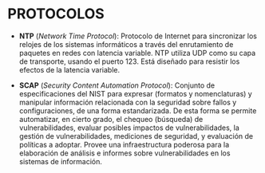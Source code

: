 # PROTOCOLOS

- **NTP** (_Network Time Protocol_): Protocolo de Internet para sincronizar los relojes de los sistemas informáticos a través del enrutamiento de paquetes en redes con latencia variable. NTP utiliza UDP como su capa de transporte, usando el puerto 123. Está diseñado para resistir los efectos de la latencia variable.

- **SCAP** (_Security Content Automation Protocol_): Conjunto de especificaciones del NIST para expresar (formatos y nomenclaturas) y manipular información relacionada con la seguridad sobre fallos y configuraciones, de una forma estandarizada. De esta forma se permite automatizar, en cierto grado, el chequeo (búsqueda) de vulnerabilidades, evaluar posibles impactos de vulnerabilidades, la gestión de vulnerabilidades, mediciones de seguridad, y evaluación de políticas a adoptar. Provee una infraestructura poderosa para la elaboración de análisis e informes sobre vulnerabilidades en los sistemas de información.
